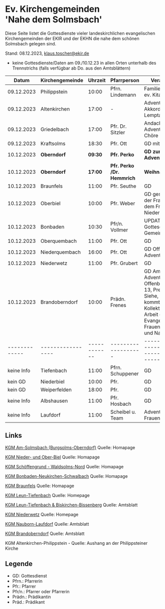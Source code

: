 # Ev. Kirchengemeinden<br>'Nahe dem Solmsbach'
Diese Seite listet die Gottesdienste vieler landeskirchlichen evangelischen Kirchengemeinden
der EKIR und der EKHN die nahe dem schönen Solmsbach gelegen sind.

Stand: 08.12.2023, klaus.toscher@ekir.de
- keine Gottesdienste/Daten am 09./10.12.23 in allen Orten unterhalb des Trennstrichs (falls verfügbar ab Do. aus den Amtsblättern)

Datum        | Kirchengemeinde | Uhrzeit    | Pfarrperson       | Veranstaltung |
------------ | --------------- | ---------- | ----------------- | ------------- |
09.12.2023   | Philippstein    | 10:00      | Pfrn. Lindemann   | Familien GD in der ev. Kita Philippstein |
09.12.2023   | Altenkirchen    | 17:00      | -                 | Adventskonzert des Akkordeonorchester Lemptal e.V. |
09.12.2023   | Griedelbach     | 17:00      | Pfr. Dr. Sitzler  | Andacht mit Adventskonzert der Chöre |
09.12.2023   | Kraftsolms      | 18:30      | Pfr. Ott          | GD mit Frauenchor |
10.12.2023   | **Oberndorf**   | **09:30**  | **Pfr. Perko**    | **GD zum zweiten Advent**    |
10.12.2023   | **Oberndorf**   | **17:00**  | **Pfr. Perko /Dr. Hemmrich**  | **Weihnachtssingen**    |
10.12.2023   | Braunfels       | 11:00      | Pfr. Seuthe       | GD            |
10.12.2023   | Oberbiel        | 10:00      | Pfr. Weber        | GD gestaltet von der Frauenhilfe und dem Frauenchor Niederbiel |
10.12.2023   | Bonbaden        | 10:30      | Pfr/n. Vollmer    | UPDATE Gottesdienst im ev. Gemeindehaus |
10.12.2023   | Oberquembach    | 11:00      | Pfr. Ott          | GD            |
10.12.2023   | Niederquembach  | 16:00      | Pfr. Ott          | GD Offenes Adventssingen |
10.12.2023   | Niederwetz      | 11:00      | Pfr. Grubert      | GD            |
10.12.2023   | Brandoberndorf  | 10:00      | Prädn. Frenes     | GD Am zweiten Advent, Predigttext: Offenbarung 3.7 - 13, Predigtthema: Siehe, der Herr kommt bald, Kollekte für die Arbeit der Evangelischen Frauen in Hessen und Nassau |
-------------|-----------------|------------|-------------------|---------------------------------------------------- |
keine Info   | Tiefenbach      | 11:00      | Pfrn. Schuppener  | GD            |
kein GD      | Niederbiel      | 10:00      | Pfr.              | GD            |
kein GD      | Weiperfelden    | 18:00      | Pfr.              | GD            |
keine Info   | Albshausen      | 11:00      | Pfr. Hosbach      | GD            |
keine Info   | Laufdorf        | 11:00      | Scheibel u. Team  | Advents GD der Frauen |

## Links

[KGM Am-Solmsbach (Burgsolms-Oberndorf)](https://burgsolms.ekir.de) Quelle: Homapage

[KGM Nieder- und Ober-Biel](http://www.kirche-niederbiel.de/termine) Quelle: Homapage

[KGM Schöffengrund - Waldsolms-Nord](https://schoeffengrund-waldsolms.ekir.de) Quelle: Homapage

[KGM Bonbaden-Neukirchen-Schwalbach](https://www.evangelisch-bonbaden-schwalbach-neukirchen.de/gottesdienste/) Quelle: Homapage

[KGM Braunfels](https://www.evangelisch-in-braunfels.de) Quelle: Homapage

[KGM Leun-Tiefenbach](http://evangelische-kirchengemeinde-leun.de/gottesdiensplan/) Quelle: Homepage

[KGM Leun-Tiefenbach & Biskirchen-Bissenberg](https://ol.wittich.de/titel/1108/) Quelle: Amtsblatt

[KGM Niederwetz](https://www.kirchengemeinde-nwrk.de/gemeinde-info/niederwetz/) Quelle: Homepage

[KGM Nauborn-Laufdorf](https://ol.wittich.de/titel/1161/) Quelle: Amtsblatt

[KGM Brandoberndorf](https://ol.wittich.de/titel/1212/) Quelle: Amtsblatt

KGM Altenkirchen-Philippstein - Quelle: Aushang an der Philippsteiner Kirche

## Legende
- GD: Gottesdienst
- Pfrn.: Pfarrerin
- Pfr.: Pfarrer
- Pfr/n.: Pfarrer oder Pfarrerin
- Prädn.: Prädikantin
- Präd.: Prädikant
